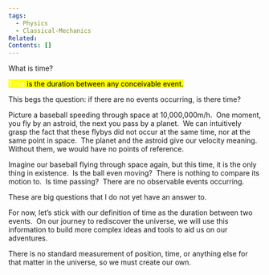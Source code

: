 ```yaml
---
tags:
  - Physics
  - Classical-Mechanics
Related: 
Contents: []
---
```

What is time?

<mark class="custom-highlight"><span style="color:#ffffff">Time</span> is the duration between any conceivable event.</mark>

This begs the question: if there are no events occurring, is there time?

Picture a baseball speeding through space at 10,000,000m/h.  One moment, you fly by an astroid, the next you pass by a planet.  We can intuitively grasp the fact that these flybys did not occur at the same time, nor at the same point in space.  The planet and the astroid give our velocity meaning.  Without them, we would have no points of reference.  
  
Imagine our baseball flying through space again, but this time, it is the only thing in existence.  Is the ball even moving?  There is nothing to compare its motion to.  Is time passing?  There are no observable events occurring.  



These are big questions that I do not yet have an answer to.

For now, let’s stick with our definition of time as the duration between two events.  On our journey to rediscover the universe, we will use this information to build more complex ideas and tools to aid us on our adventures.

There is no standard measurement of position, time, or anything else for that matter in the universe, so we must create our own.

